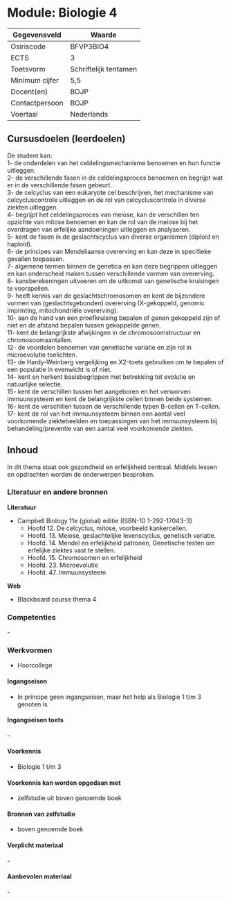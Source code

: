 # Module: Biologie 4

| Gegevensveld  | Waarde |
| ------------- | ------------- |
| Osiriscode  | BFVP3BIO4  |
| ECTS  | 3 |
| Toetsvorm  | Schriftelijk tentamen |
| Minimum cijfer  | 5,5 |
| Docent(en)  | BOJP |
| Contactpersoon  | BOJP |
| Voertaal  | Nederlands |

## Cursusdoelen (leerdoelen)

De student kan:   
1- de onderdelen van het celdelingsmechanisme benoemen en hun functie uitleggen.  
2- de verschillende fasen in de celdelingsproces benoemen en begrijpt wat er in de verschillende fasen gebeurt.  
3- de celcyclus van een eukaryote cel beschrijven, het mechanisme van celcycluscontrole uitleggen en de rol van celcycluscontrole in diverse ziekten uitleggen.   
4- begrijpt het celdelingsproces van meiose, kan de verschillen ten opzichte van mitose benoemen en kan de rol van de meiose bij het overdragen van erfelijke aandoeningen uitleggen en analyseren.  
5- kent de fasen in de geslachtscyclus van diverse organismen (diploïd en haploïd).  
6- de principes van Mendeliaanse overerving en kan deze in specifieke gevallen toepassen.   
7- algemene termen binnen de genetica en kan deze begrippen uitleggen en kan onderscheid maken tussen verschillende vormen van overerving.  
8- kansberekeningen uitvoeren om de uitkomst van genetische kruisingen te voorspellen.   
9- heeft kennis van de geslachtschromosomen en kent de bijzondere vormen van (geslachtsgebonden) overerving (X-gekoppeld, genomic imprinting, mitochondriële overerving).   
10- aan de hand van een proefkruising bepalen of genen gekoppeld zijn of niet en de afstand bepalen tussen gekoppelde genen.   
11- kent de belangrijkste afwijkingen in de chromosoomstructuur en chromosoomaantallen.   
12- de voordelen benoemen van genetische variatie en zijn rol in microevolutie toelichten.  
13- de Hardy-Weinberg vergelijking en Χ2-toets gebruiken om te bepalen of een populatie in evenwicht is of niet.  
14- kent en herkent basisbegrippen met betrekking tot evolutie en natuurlijke selectie.   
15- kent de verschillen tussen het aangeboren en het verworven immuunsysteem en kent de belangrijkste cellen binnen beide systemen.   
16- kent de verschillen tussen de verschillende typen B-cellen en T-cellen.  
17- kent de rol van het immuunsysteem binnen een aantal veel voorkomende ziektebeelden en toepassingen van het immuunsysteem bij behandeling/preventie van een aantal veel voorkomende ziekten.  

## Inhoud

In dit thema staat ook  gezondheid en erfelijkheid centraal.  Middels lessen en opdrachten worden de onderwerpen besproken. 

### Literatuur en andere bronnen

**Literatuur**  
- Campbell Biology 11e (global) editie  (ISBN-10 1-292-17043-3)  
    - Hoofd 12. De celcyclus, mitose, voorbeeld kankercellen. 
    - Hoofd. 13. Meiose, geslachtelijke levenscyclus, genetisch variatie.  
    - Hoofd. 14. Mendel en erfelijkheid patronen, Genetische testen om  erfelijke ziektes vast te stellen. 
    - Hoofd. 15. Chromosomen en erfelijkheid 
    - Hoofd. 23. Microevolutie 
    - Hoofd. 47. Immuunsysteem


**Web**
- Blackboard course thema 4

### Competenties
\-

### Werkvormen  
- Hoorcollege

#### Ingangseisen 
- In principe geen ingangseisen, maar het help als Biologie 1 t/m 3 genoten is

#### Ingangseisen toets
\- 

#### Voorkennis
- Biologie 1 t/m 3

#### Voorkennis kan worden opgedaan met
- zelfstudie uit boven genoemde boek

#### Bronnen van zelfstudie
- boven genoemde boek

#### Verplicht materiaal
\-

#### Aanbevolen materiaal
\-

